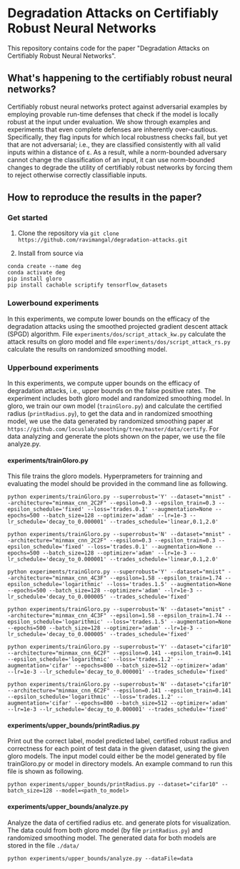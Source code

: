 # Degradation Attacks on Certifiably Robust Neural Networks
This repository contains code for the paper "Degradation Attacks on Certifiably Robust Neural Networks". 

## What's happening to the certifiably robust neural networks?
Certifiably robust neural networks protect against adversarial examples by employing provable run-time defenses that check if the model is locally robust at the input under evaluation. We show through examples and experiments that even complete defenses are inherently over-cautious. 
Specifically, they flag inputs for which local robustness checks fail, but yet that are not adversarial; 
i.e., they are classified consistently with all valid inputs within a distance of ε. 
As a result, while a norm-bounded adversary cannot change the classification of an input, it can use norm-bounded changes to degrade the utility of certifiably robust networks by forcing them to reject otherwise correctly classifiable inputs. 

## How to reproduce the results in the paper?

### Get started 

1. Clone the repository via
`git clone https://github.com/ravimangal/degradation-attacks.git`

2. Install from source via
```
conda create --name deg
conda activate deg
pip install gloro
pip install cachable scriptify tensorflow_datasets
```

### Lowerbound experiments
In this experiments, we compute lower bounds on the efficacy of the degradation attacks using the smoothed projected gradient descent attack (SPGD) algorithm. 
File `experiments/dos/script_attack_kw.py` calculate the attack results on gloro model and file `experiments/dos/script_attack_rs.py` calculate the results on randomized smoothing model. 

### Upperbound experiments
In this experiments, we compute upper bounds on the efficacy of degradation attacks, i.e., upper bounds on the false positive rates. 
The experiment includes both gloro model and randomized smoothing model. 
In gloro, we train our own model (`trainGloro.py`) and calculate the certified radius (`printRadius.py`), to get the data and in randomized smoothing model, we use the data generated by randomized smoothing paper at `https://github.com/locuslab/smoothing/tree/master/data/certify`. 
For data analyzing and generate the plots shown on the paper, we use the file analyze.py.

#### experiments/trainGloro.py

This file trains the gloro models. Hyperprameters for trainning and evaluating the model should be provided in the command line as following. 
```
python experiments/trainGloro.py --superrobust='Y' --dataset="mnist" --architecture="minmax_cnn_2C2F" --epsilon=0.3 --epsilon_train=0.3 --epsilon_schedule='fixed' --loss='trades.0.1' --augmentation=None --epochs=500 --batch_size=128 --optimizer='adam' --lr=1e-3 --lr_schedule='decay_to_0.000001' --trades_schedule='linear,0.1,2.0'

python experiments/trainGloro.py --superrobust='N' --dataset="mnist" --architecture="minmax_cnn_2C2F" --epsilon=0.3 --epsilon_train=0.3 --epsilon_schedule='fixed' --loss='trades.0.1' --augmentation=None --epochs=500 --batch_size=128 --optimizer='adam' --lr=1e-3 --lr_schedule='decay_to_0.000001' --trades_schedule='linear,0.1,2.0'

python experiments/trainGloro.py --superrobust='Y' --dataset="mnist" --architecture="minmax_cnn_4C3F" --epsilon=1.58 --epsilon_train=1.74 --epsilon_schedule='logarithmic' --loss='trades.1.5' --augmentation=None --epochs=500 --batch_size=128 --optimizer='adam' --lr=1e-3 --lr_schedule='decay_to_0.000005' --trades_schedule='fixed'

python experiments/trainGloro.py --superrobust='N' --dataset="mnist" --architecture="minmax_cnn_4C3F" --epsilon=1.58 --epsilon_train=1.74 --epsilon_schedule='logarithmic' --loss='trades.1.5' --augmentation=None --epochs=500 --batch_size=128 --optimizer='adam' --lr=1e-3 --lr_schedule='decay_to_0.000005' --trades_schedule='fixed'

python experiments/trainGloro.py --superrobust='Y' --dataset="cifar10" --architecture="minmax_cnn_6C2F" --epsilon=0.141 --epsilon_train=0.141 --epsilon_schedule='logarithmic' --loss='trades.1.2' --augmentation='cifar' --epochs=800 --batch_size=512 --optimizer='adam' --lr=1e-3 --lr_schedule='decay_to_0.000001' --trades_schedule='fixed'

python experiments/trainGloro.py --superrobust='N' --dataset="cifar10" --architecture="minmax_cnn_6C2F" --epsilon=0.141 --epsilon_train=0.141 --epsilon_schedule='logarithmic' --loss='trades.1.2' --augmentation='cifar' --epochs=800 --batch_size=512 --optimizer='adam' --lr=1e-3 --lr_schedule='decay_to_0.000001' --trades_schedule='fixed'
```

#### experiments/upper_bounds/printRadius.py
Print out the correct label, model predicted label, certified robust radius and correctness for each point of test data in the given dataset, using the given gloro models. 
The input model could either be the model generated by file trainGloro.py or model in directory models. 
An example command to run this file is shown as following.

```
python experiments/upper_bounds/printRadius.py --dataset="cifar10" --batch_size=128 --model=<path_to_model>
```


#### experiments/upper_bounds/analyze.py
Analyze the data of certified radius etc. and generate plots for visualization. 
The data could from both gloro model (by file `printRadius.py`) and randomized smoothing model. 
The generated data for both models are stored in the file `./data/`

```
python experiments/upper_bounds/analyze.py --dataFile=data
```
